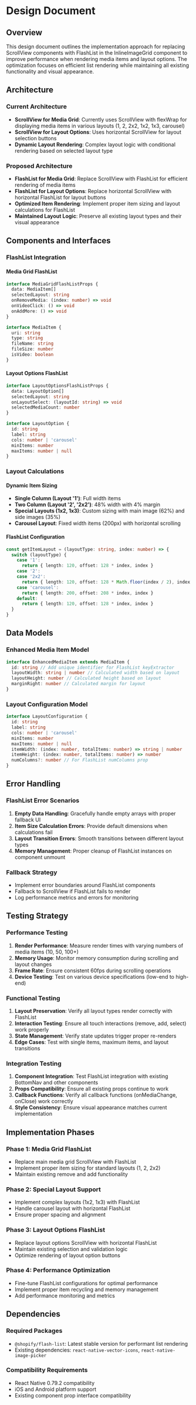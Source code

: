 # Design Document

## Overview

This design document outlines the implementation approach for replacing ScrollView components with FlashList in the InlineImageGrid component to improve performance when rendering media items and layout options. The optimization focuses on efficient list rendering while maintaining all existing functionality and visual appearance.

## Architecture

### Current Architecture
- **ScrollView for Media Grid**: Currently uses ScrollView with flexWrap for displaying media items in various layouts (1, 2, 2x2, 1x2, 1x3, carousel)
- **ScrollView for Layout Options**: Uses horizontal ScrollView for layout selection buttons
- **Dynamic Layout Rendering**: Complex layout logic with conditional rendering based on selected layout type

### Proposed Architecture
- **FlashList for Media Grid**: Replace ScrollView with FlashList for efficient rendering of media items
- **FlashList for Layout Options**: Replace horizontal ScrollView with horizontal FlashList for layout buttons
- **Optimized Item Rendering**: Implement proper item sizing and layout calculations for FlashList
- **Maintained Layout Logic**: Preserve all existing layout types and their visual appearance

## Components and Interfaces

### FlashList Integration

#### Media Grid FlashList
```typescript
interface MediaGridFlashListProps {
  data: MediaItem[]
  selectedLayout: string
  onRemoveMedia: (index: number) => void
  onVideoClick: () => void
  onAddMore: () => void
}

interface MediaItem {
  uri: string
  type: string
  fileName: string
  fileSize: number
  isVideo: boolean
}
```

#### Layout Options FlashList
```typescript
interface LayoutOptionsFlashListProps {
  data: LayoutOption[]
  selectedLayout: string
  onLayoutSelect: (layoutId: string) => void
  selectedMediaCount: number
}

interface LayoutOption {
  id: string
  label: string
  cols: number | 'carousel'
  minItems: number
  maxItems: number | null
}
```

### Layout Calculations

#### Dynamic Item Sizing
- **Single Column (Layout '1')**: Full width items
- **Two Column (Layout '2', '2x2')**: 48% width with 4% margin
- **Special Layouts (1x2, 1x3)**: Custom sizing with main image (62%) and side images (35%)
- **Carousel Layout**: Fixed width items (200px) with horizontal scrolling

#### FlashList Configuration
```typescript
const getItemLayout = (layoutType: string, index: number) => {
  switch (layoutType) {
    case '1':
      return { length: 120, offset: 128 * index, index }
    case '2':
    case '2x2':
      return { length: 120, offset: 128 * Math.floor(index / 2), index }
    case 'carousel':
      return { length: 200, offset: 208 * index, index }
    default:
      return { length: 120, offset: 128 * index, index }
  }
}
```

## Data Models

### Enhanced Media Item Model
```typescript
interface EnhancedMediaItem extends MediaItem {
  id: string // Add unique identifier for FlashList keyExtractor
  layoutWidth: string | number // Calculated width based on layout
  layoutHeight: number // Calculated height based on layout
  marginRight: number // Calculated margin for layout
}
```

### Layout Configuration Model
```typescript
interface LayoutConfiguration {
  id: string
  label: string
  cols: number | 'carousel'
  minItems: number
  maxItems: number | null
  itemWidth: (index: number, totalItems: number) => string | number
  itemHeight: (index: number, totalItems: number) => number
  numColumns?: number // For FlashList numColumns prop
}
```

## Error Handling

### FlashList Error Scenarios
1. **Empty Data Handling**: Gracefully handle empty arrays with proper fallback UI
2. **Item Size Calculation Errors**: Provide default dimensions when calculations fail
3. **Layout Transition Errors**: Smooth transitions between different layout types
4. **Memory Management**: Proper cleanup of FlashList instances on component unmount

### Fallback Strategy
- Implement error boundaries around FlashList components
- Fallback to ScrollView if FlashList fails to render
- Log performance metrics and errors for monitoring

## Testing Strategy

### Performance Testing
1. **Render Performance**: Measure render times with varying numbers of media items (10, 50, 100+)
2. **Memory Usage**: Monitor memory consumption during scrolling and layout changes
3. **Frame Rate**: Ensure consistent 60fps during scrolling operations
4. **Device Testing**: Test on various device specifications (low-end to high-end)

### Functional Testing
1. **Layout Preservation**: Verify all layout types render correctly with FlashList
2. **Interaction Testing**: Ensure all touch interactions (remove, add, select) work properly
3. **State Management**: Verify state updates trigger proper re-renders
4. **Edge Cases**: Test with single items, maximum items, and layout transitions

### Integration Testing
1. **Component Integration**: Test FlashList integration with existing BottomNav and other components
2. **Props Compatibility**: Ensure all existing props continue to work
3. **Callback Functions**: Verify all callback functions (onMediaChange, onClose) work correctly
4. **Style Consistency**: Ensure visual appearance matches current implementation

## Implementation Phases

### Phase 1: Media Grid FlashList
- Replace main media grid ScrollView with FlashList
- Implement proper item sizing for standard layouts (1, 2, 2x2)
- Maintain existing remove and add functionality

### Phase 2: Special Layout Support
- Implement complex layouts (1x2, 1x3) with FlashList
- Handle carousel layout with horizontal FlashList
- Ensure proper spacing and alignment

### Phase 3: Layout Options FlashList
- Replace layout options ScrollView with horizontal FlashList
- Maintain existing selection and validation logic
- Optimize rendering of layout option buttons

### Phase 4: Performance Optimization
- Fine-tune FlashList configurations for optimal performance
- Implement proper item recycling and memory management
- Add performance monitoring and metrics

## Dependencies

### Required Packages
- `@shopify/flash-list`: Latest stable version for performant list rendering
- Existing dependencies: `react-native-vector-icons`, `react-native-image-picker`

### Compatibility Requirements
- React Native 0.79.2 compatibility
- iOS and Android platform support
- Existing component prop interface compatibility